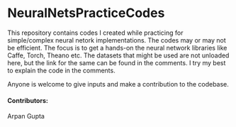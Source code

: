 # NeuralNetsPracticeCodes

This repository contains codes I created while practicing for simple/complex neural netork implementations. The codes may or may not be efficient. The focus is to get a hands-on the neural network libraries like Caffe, Torch, Theano etc. The datasets that might be used are not unloaded here, but the link for the same can be found in the comments. I try my best to explain the code in the comments. 

Anyone is welcome to give inputs and make a contribution to the codebase. 


#### Contributors:  
Arpan Gupta
